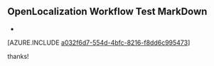 ## OpenLocalization Workflow Test MarkDown
* 

[AZURE.INCLUDE [a032f6d7-554d-4bfc-8216-f8dd6c995473](calleeMd1.md)]

 
thanks!